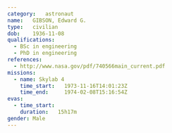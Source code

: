 ```yaml
---
category:	astronaut
name:	GIBSON, Edward G.
type:	civilian
dob:	1936-11-08
qualifications:
  - BSc in engineering
  - PhD in engineering
references:
  - http://www.nasa.gov/pdf/740566main_current.pdf
missions:
  - name: Skylab 4
    time_start:   1973-11-16T14:01:23Z
    time_end:     1974-02-08T15:16:54Z
evas:
  - time_start: 
    duration:   15h17m
gender:	Male
---
```

